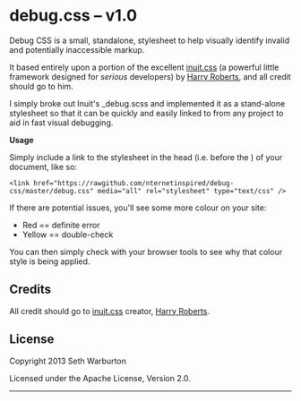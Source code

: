 # debug.css – v1.0

Debug CSS is a small, standalone, stylesheet to help visually identify invalid and potentially inaccessible markup.

It based entirely upon a portion of the excellent [inuit.css](https://github.com/csswizardry/inuit.css/) (a powerful little framework designed for _serious_ developers) by [Harry Roberts](https://github.com/csswizardry), and all credit should go to him.

I simply broke out Inuit's _debug.scss and implemented it as a stand-alone stylesheet so that it can be quickly and easily linked to from any project to aid in fast visual debugging.

**Usage**

Simply include a link to the stylesheet in the head (i.e. before the </head>) of your document, like so:

    <link href="https://rawgithub.com/nternetinspired/debug-css/master/debug.css" media="all" rel="stylesheet" type="text/css" />

If there are potential issues, you'll see some more colour on your site:

 * Red          ==      definite error
 * Yellow       ==      double-check

You can then simply check with your browser tools to see why that colour style is being applied.

## Credits

All credit should go to [inuit.css](https://github.com/csswizardry/inuit.css/) creator, [Harry Roberts](https://github.com/csswizardry).

## License

Copyright 2013 Seth Warburton

Licensed under the Apache License, Version 2.0.

---
